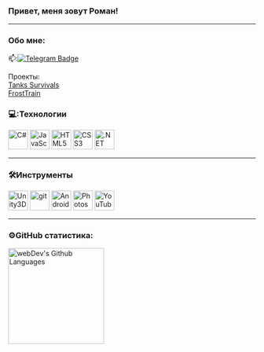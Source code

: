 ### Привет, меня зовут Роман!

---

### Обо мне:

📫:[![Telegram Badge](https://img.shields.io/badge/-Roman-blue?style=flat&logo=Telegram&logoColor=white)](https://t.me/Roman_zu)

Проекты:
<br><a href="https://yandex.ru/games/app/238803">Tanks Survivals</a>
<br><a href="https://yandex.ru/games/app/210436">FrostTrain</a>

### 💻:Технологии  
<div align="left">  
  <a href="https://learn.microsoft.com/en-us/dotnet/csharp/"><img src="https://profilinator.rishav.dev/skills-assets/csharp-original.svg" title="C#" alt="C#" height="40"/></a>
  <a href="https://learn.javascript.ru/?ysclid=lsnk5lxwem617084230"><img src="https://profilinator.rishav.dev/skills-assets/javascript-original.svg" title="JavaScript" alt="JavaScript" height="40"/></a>
  <a href="https://en.wikipedia.org/wiki/HTML5"><img src="https://profilinator.rishav.dev/skills-assets/html5-original-wordmark.svg" title="HTML5" alt="HTML5" height="40"/></a>
  <a href="https://www.w3schools.com/css/"><img src="https://profilinator.rishav.dev/skills-assets/css3-original-wordmark.svg" title="CSS3" alt="CSS3" height="40"/></a>
  <a href="https://dotnet.microsoft.com/en-us/download/dotnet-framework"><img src="https://profilinator.rishav.dev/skills-assets/dot-net-original-wordmark.svg" title=".NET" alt=".NET" height="40"/></a>
</div>

---

### 🛠Инструменты  
<div align="left">
  <a href="https://unity.com/ru"><img src="https://profilinator.rishav.dev/skills-assets/unity.png" title="Unity3D" alt="Unity3D" height="40"/></a>
  <a href="https://github.com/"><img src="https://profilinator.rishav.dev/skills-assets/git-scm-icon.svg" title="git" alt="git" height="40"/></a>
  <a href="https://developer.android.com/studio"><img src="https://profilinator.rishav.dev/skills-assets/android-original-wordmark.svg" title="Android" alt="Android" height="40"/></a>
  <a href="https://www.adobe.com/ru/products/photoshop.html"><img src="https://upload.wikimedia.org/wikipedia/commons/a/af/Adobe_Photoshop_CC_icon.svg" title="Photoshop" alt="Photoshop" width="40" height="40"/></a>
  <a href="https://www.youtube.com/"><img src="https://upload.wikimedia.org/wikipedia/commons/0/09/YouTube_full-color_icon_%282017%29.svg" title="YouTube" alt="YouTube" height="40"/></a>
</div>  

---

### ⚙️GitHub статистика: 
  <img height="195px" align="left" alt="webDev's Github Languages" src="https://github-readme-stats-sigma-five.vercel.app/api/top-langs/?username=MrWhi1te&layout=compact&theme=vision-friendly-dark" />
<!--
**MrWhi1te/MrWhi1te** is a ✨ _special_ ✨ repository because its `README.md` (this file) appears on your GitHub profile.

Here are some ideas to get you started:

- 🔭 I’m currently working on ...
- 🌱 I’m currently learning ...
- 👯 I’m looking to collaborate on ...
- 🤔 I’m looking for help with ...
- 💬 Ask me about ...
- 📫 How to reach me: ...
- 😄 Pronouns: ...
- ⚡ Fun fact: ...
-->
